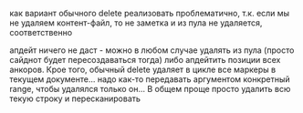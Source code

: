 как вариант обычного delete реализовать проблематично,
т.к. если мы не удаляем контент-файл, то не заметка и из пула не удаляется, соответственно

апдейт ничего не даст -
можно в любом случае удалять из пула (просто сайднот будет пересоздаваться тогда)
либо апдейтить позиции всех анкоров.
Крое того, обычный delete удаляет в цикле все маркеры в текущем документе... надо как-то передавать аргументом конкретный range, чтобы удалялся только он...
В общем проще просто удалить всю текую строку и пересканировать
